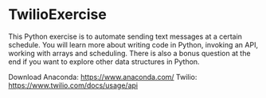 # TwilioExercise


This Python exercise is to automate sending text messages at a certain schedule. You will learn more about writing code in Python, invoking an API, working with arrays and scheduling. There is also a bonus question at the end if you want to explore other data structures in Python.

Download Anaconda: https://www.anaconda.com/
Twilio: https://www.twilio.com/docs/usage/api

